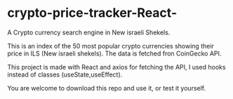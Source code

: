 # crypto-price-tracker-React-
A Crypto currency search engine in New israeli Shekels.

This is an index of the 50 most popular crypto currencies showing their price in ILS (New israeli shekels). The data is fetched fron CoinGecko API.

This project is made with React and axios for fetching the API, I used hooks instead of classes (useState,useEffect).

You are welcome to download this repo and use it, or test it yourself.


